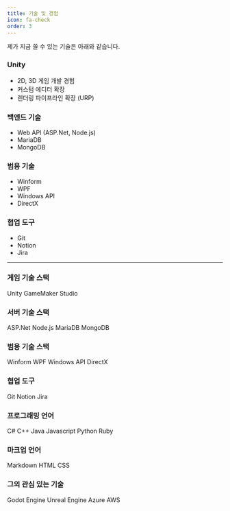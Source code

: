 ```yaml
---
title: 기술 및 경험
icon: fa-check
order: 3
---
```

제가 지금 쓸 수 있는 기술은 아래와 같습니다.

### Unity
* 2D, 3D 게임 개발 경험
* 커스텀 에디터 확장
* 렌더링 파이프라인 확장 (URP)

### 백엔드 기술
* Web API (ASP.Net, Node.js)
* MariaDB
* MongoDB

### 범용 기술
* Winform
* WPF
* Windows API
* DirectX

### 협업 도구
* Git
* Notion
* Jira
-----------

### 게임 기술 스택
<span class="skill_green">Unity</span>
<span class="skill_red">GameMaker Studio</span>

### 서버 기술 스택
<span class="skill_yellow">ASP.Net</span>
<span class="skill_yellow">Node.js</span>
<span class="skill_yellow">MariaDB</span>
<span class="skill_yellow">MongoDB</span>

### 범용 기술 스택
<span class="skill_green">Winform</span>
<span class="skill_green">WPF</span>
<span class="skill_yellow">Windows API</span>
<span class="skill_red">DirectX</span>

### 협업 도구
<span class="skill_green">Git</span>
<span class="skill_green">Notion</span>
<span class="skill_yellow">Jira</span>

### 프로그래밍 언어
<span class="skill_green">C#</span>
<span class="skill_yellow">C++</span>
<span class="skill_yellow">Java</span>
<span class="skill_yellow">Javascript</span>
<span class="skill_red">Python</span>
<span class="skill_red">Ruby</span>

### 마크업 언어
<span class="skill_green">Markdown</span>
<span class="skill_yellow">HTML</span>
<span class="skill_yellow">CSS</span>

### 그외 관심 있는 기술
<span class="skill_gray">Godot Engine</span>
<span class="skill_gray">Unreal Engine</span>
<span class="skill_gray">Azure</span>
<span class="skill_gray">AWS</span>